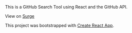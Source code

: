 This is a GitHub Search Tool using React and the GitHub API.

View on [Surge](http://square-quiver.surge.sh/)

This project was bootstrapped with [Create React App](https://github.com/facebookincubator/create-react-app).

